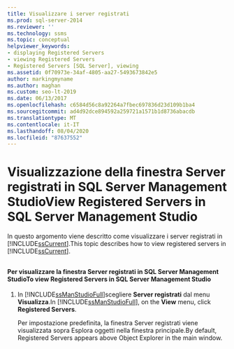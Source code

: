 ```yaml
---
title: Visualizzare i server registrati
ms.prod: sql-server-2014
ms.reviewer: ''
ms.technology: ssms
ms.topic: conceptual
helpviewer_keywords:
- displaying Registered Servers
- viewing Registered Servers
- Registered Servers [SQL Server], viewing
ms.assetid: 0f70973e-34af-4805-aa27-5493673842e5
author: markingmyname
ms.author: maghan
ms.custom: seo-lt-2019
ms.date: 06/13/2017
ms.openlocfilehash: c6584d56c8a92264a7fbec697836d23d109b1ba4
ms.sourcegitcommit: ad4d92dce894592a259721a1571b1d8736abacdb
ms.translationtype: MT
ms.contentlocale: it-IT
ms.lasthandoff: 08/04/2020
ms.locfileid: "87637552"
---
```

# <a name="view-registered-servers-in-sql-server-management-studio"></a><span data-ttu-id="a6518-102">Visualizzazione della finestra Server registrati in SQL Server Management Studio</span><span class="sxs-lookup"><span data-stu-id="a6518-102">View Registered Servers in SQL Server Management Studio</span></span>
  <span data-ttu-id="a6518-103">In questo argomento viene descritto come visualizzare i server registrati in [!INCLUDE[ssCurrent](../../includes/sscurrent-md.md)].</span><span class="sxs-lookup"><span data-stu-id="a6518-103">This topic describes how to view registered servers in [!INCLUDE[ssCurrent](../../includes/sscurrent-md.md)].</span></span>  
  
##  <a name="SSMSProcedure"></a>  
  
#### <a name="to-view-registered-servers-in-sql-server-management-studio"></a><span data-ttu-id="a6518-104">Per visualizzare la finestra Server registrati in SQL Server Management Studio</span><span class="sxs-lookup"><span data-stu-id="a6518-104">To view Registered Servers in SQL Server Management Studio</span></span>  
  
1.  <span data-ttu-id="a6518-105">In [!INCLUDE[ssManStudioFull](../../includes/ssmanstudiofull-md.md)]scegliere **Server registrati** dal menu **Visualizza**.</span><span class="sxs-lookup"><span data-stu-id="a6518-105">In [!INCLUDE[ssManStudioFull](../../includes/ssmanstudiofull-md.md)], on the **View** menu, click **Registered Servers**.</span></span>  
  
     <span data-ttu-id="a6518-106">Per impostazione predefinita, la finestra Server registrati viene visualizzata sopra Esplora oggetti nella finestra principale.</span><span class="sxs-lookup"><span data-stu-id="a6518-106">By default, Registered Servers appears above Object Explorer in the main window.</span></span>  
  
  
